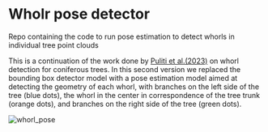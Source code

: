 # Wholr pose detector
Repo containing the code to run pose estimation to detect whorls in individual tree point clouds

This is a continuation of the work done by [Puliti et al.(2023)](https://academic.oup.com/forestry/article/96/1/37/6628789) on whorl detection for coniferous trees. In this second version we replaced the bounding box detector model with a pose estimation model aimed at detecting the geometry of each whorl, with branches on the left side of the tree (blue dots), the whorl in the center in correspondence of the tree trunk (orange dots), and branches on the right side of the tree (green dots). 

![whorl_pose](https://github.com/user-attachments/assets/a2aa4d1a-f78e-4a01-9f67-fe4dcf794102)
